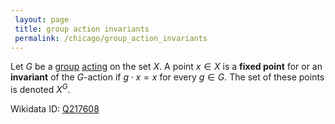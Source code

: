 ```yaml
---
 layout: page
 title: group action invariants
 permalink: /chicago/group_action_invariants
---
```

Let $G$ be a [group](https://mathgloss.github.io/MathGloss/chicago/group) [acting](https://mathgloss.github.io/MathGloss/chicago/group_action) on the set $X$. A point $x\in X$ is a **fixed point** for or an **invariant** of the $G$-action if $g\cdot x=x$ for every $g\in G$. The set of these points is denoted $X^G$.

Wikidata ID: [Q217608](https://www.wikidata.org/wiki/Q217608)